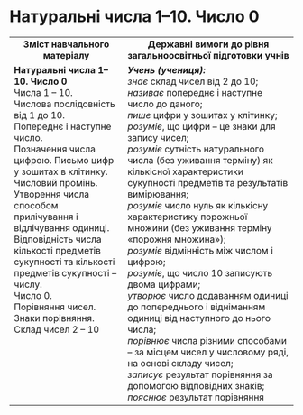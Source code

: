 # Натуральні числа 1–10. Число 0
<table>
  <tr>
    <td width="40%" align="center"><b>Зміст навчального матеріалу<b></td>
    <td width="60%" align="center"><b>Державні вимоги до рівня загальноосвітньої підготовки учнів</b></td>
  </tr>
  <tr>
    <td width="40%" style="vertical-align:top !important;"><b>Натуральні числа 1–10. Число 0</b><br>
Числа 1 – 10.<br>
Числова послідовність від 1 до 10.<br> 
Попереднє і наступне число.<br> 
Позначення числа цифрою. Письмо цифр у зошитах в клітинку.<br>
Числовий промінь.<br>
Утворення числа способом прилічування і відлічування одиниці.<br> 
Відповідність числа кількості предметів сукупності та кількості предметів сукупності –  числу.<br> 
Число 0.<br>
Порівняння чисел.<br>
Знаки порівняння.<br>
Склад чисел 2 – 10<br></td>
    <td width="60%" style="vertical-align:top !important;"><i><b>Учень (учениця):</b></i><br>
<i>знає</i> склад чисел від 2 до 10;<br>
<i>називає</i> попереднє і наступне число до даного;<br>
<i>пише</i> цифри у зошитах у клітинку;<br>
<i>розуміє</i>, що цифри – це знаки для запису чисел;<br> 
<i>розуміє</i> сутність натурального числа (без уживання терміну) як кількісної характеристики сукупності предметів та результатів вимірювання;<br> 
<i>розуміє</i> число нуль як кількісну характеристику порожньої множини (без уживання терміну «порожня множина»);<br>
<i>розуміє</i> відмінність між числом і цифрою;<br> 
<i>розуміє</i>, що число 10 записують двома цифрами;<br> 
<i>утворює</i> число додаванням одиниці до попереднього і відніманням одиниці від наступного до нього числа;<br>
<i>порівнює</i> числа різними способами – за місцем чисел у числовому ряді, на основі складу чисел;<br>
<i>записує</i> результат порівняння за допомогою відповідних знаків;<br>
<i>пояснює</i> результат порівняння<br></td>
  </tr>
</table>



